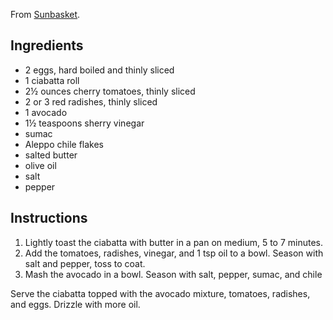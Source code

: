 From [Sunbasket](https://sunbasket.com/recipe/blueberry-cashew-smoothies--avocado-toasts-with-soft-cooked-eggs-and-cherry-tomatoes).

## Ingredients ##

* 2 eggs, hard boiled and thinly sliced
* 1 ciabatta roll
* 2½ ounces cherry tomatoes, thinly sliced
* 2 or 3 red radishes, thinly sliced
* 1 avocado
* 1½ teaspoons sherry vinegar
* sumac
* Aleppo chile flakes
* salted butter
* olive oil
* salt
* pepper

## Instructions ##

1. Lightly toast the ciabatta with butter in a pan on medium, 5 to 7 minutes.
2. Add the tomatoes, radishes, vinegar, and 1 tsp oil to a bowl. Season with
   salt and pepper, toss to coat.
3. Mash the avocado in a bowl. Season with salt, pepper, sumac, and chile

Serve the ciabatta topped with the avocado mixture, tomatoes, radishes, and
eggs. Drizzle with more oil.
